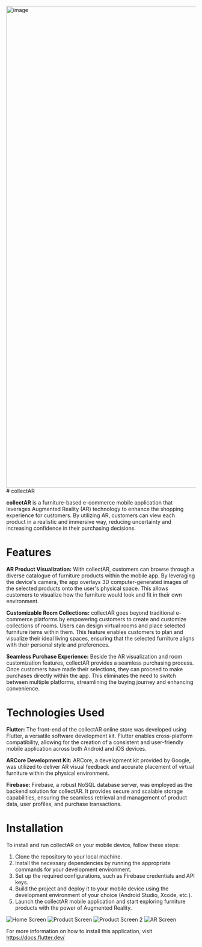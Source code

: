 <img width="1280" alt="image" src="https://github.com/wadjei-01/collectAR/assets/101362617/4da9b804-dff6-49dc-8a7e-f0229652bbc2"># collectAR

**collectAR** is a furniture-based e-commerce mobile application that leverages Augmented Reality (AR) technology to enhance the shopping experience for customers. By utilizing AR, customers can view each product in a realistic and immersive way, reducing uncertainty and increasing confidence in their purchasing decisions.

# Features
**AR Product Visualization:** With collectAR, customers can browse through a diverse catalogue of furniture products within the mobile app. By leveraging the device's camera, the app overlays 3D computer-generated images of the selected products onto the user's physical space. This allows customers to visualize how the furniture would look and fit in their own environment.

**Customizable Room Collections:** collectAR goes beyond traditional e-commerce platforms by empowering customers to create and customize collections of rooms. Users can design virtual rooms and place selected furniture items within them. This feature enables customers to plan and visualize their ideal living spaces, ensuring that the selected furniture aligns with their personal style and preferences.

**Seamless Purchase Experience:** Beside the AR visualization and room customization features, collectAR provides a seamless purchasing process. Once customers have made their selections, they can proceed to make purchases directly within the app. This eliminates the need to switch between multiple platforms, streamlining the buying journey and enhancing convenience.

# Technologies Used
**Flutter:** The front-end of the collectAR online store was developed using Flutter, a versatile software development kit. Flutter enables cross-platform compatibility, allowing for the creation of a consistent and user-friendly mobile application across both Android and iOS devices.

**ARCore Development Kit:** ARCore, a development kit provided by Google, was utilized to deliver AR visual feedback and accurate placement of virtual furniture within the physical environment.

**Firebase:** Firebase, a robust NoSQL database server, was employed as the backend solution for collectAR. It provides secure and scalable storage capabilities, ensuring the seamless retrieval and management of product data, user profiles, and purchase transactions.

# Installation
To install and run collectAR on your mobile device, follow these steps:

1. Clone the repository to your local machine.
2. Install the necessary dependencies by running the appropriate commands for your development environment.
3. Set up the required configurations, such as Firebase credentials and API keys.
4. Build the project and deploy it to your mobile device using the development environment of your choice (Android Studio, Xcode, etc.).
5. Launch the collectAR mobile application and start exploring furniture products with the power of Augmented Reality.

![Home Screen](https://github.com/wadjei-01/collectAR/assets/101362617/d24d2a25-9f81-458a-bcaf-b6d470301c23) ![Product Screen](https://github.com/wadjei-01/collectAR/assets/101362617/2dcb431c-0c32-4b2c-bcd2-6c78b8fd15b0) 
![Product Screen 2](https://github.com/wadjei-01/collectAR/assets/101362617/b2e861ff-192c-4541-828d-52aa8cc2e2a6) ![AR Screen](https://github.com/wadjei-01/collectAR/assets/101362617/1ccd7df5-2453-466d-ac4a-8fb6e4542ec7)








For more information on how to install this application, visit https://docs.flutter.dev/

